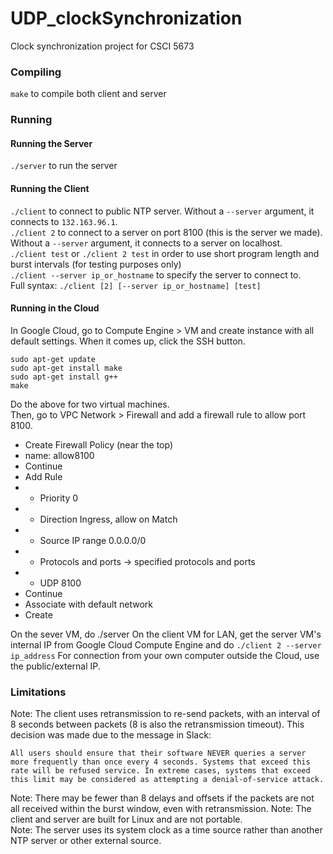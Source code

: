 # UDP_clockSynchronization
Clock synchronization project for CSCI 5673

### Compiling
`make` to compile both client and server

### Running
#### Running the Server
`./server` to run the server
#### Running the Client
`./client` to connect to public NTP server. Without a `--server` argument, it connects to `132.163.96.1`.  
`./client 2` to connect to a server on port 8100 (this is the server we made). Without a `--server` argument, it connects to a server on localhost.  
`./client test` or `./client 2 test` in order to use short program length and burst intervals (for testing purposes only)  
`./client --server ip_or_hostname` to specify the server to connect to.  
Full syntax: `./client [2] [--server ip_or_hostname] [test]`

#### Running in the Cloud
In Google Cloud, go to Compute Engine > VM and create instance with all default settings.
When it comes up, click the SSH button.
```
sudo apt-get update
sudo apt-get install make
sudo apt-get install g++
make
```
Do the above for two virtual machines.  
Then, go to VPC Network > Firewall and add a firewall rule to allow port 8100.
* Create Firewall Policy (near the top)
* name: allow8100
* Continue
* Add Rule
* * Priority 0
* * Direction Ingress, allow on Match
* * Source IP range 0.0.0.0/0
* * Protocols and ports -> specified protocols and ports
* * UDP 8100
* Continue
* Associate with default network
* Create

On the sever VM, do ./server
On the client VM for LAN, get the server VM's internal IP from Google Cloud Compute Engine and do `./client 2 --server ip_address`
For connection from your own computer outside the Cloud, use the public/external IP.

### Limitations
Note: The client uses retransmission to re-send packets, with an interval of 8 seconds between packets (8 is also the retransmission timeout). This decision was made due to the message in Slack: 
```
All users should ensure that their software NEVER queries a server more frequently than once every 4 seconds. Systems that exceed this rate will be refused service. In extreme cases, systems that exceed this limit may be considered as attempting a denial-of-service attack.
```
Note: There may be fewer than 8 delays and offsets if the packets are not all received within the burst window, even with retransmission.
Note: The client and server are built for Linux and are not portable.  
Note: The server uses its system clock as a time source rather than another NTP server or other external source.  
